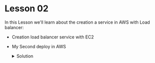 
# Lesson 02

In this Lesson we'll learn about the creation a service in AWS with Load balancer:

- Creation load balancer service with EC2
- My Second deploy in AWS
    <details>
        <summary>Solution</summary>
        <table>
        <tr>
            <td><strong>main.tf</strong></td>
        </tr>
        <tr>
            <td>
                data "aws_subnet" "az_a" {
                    availability_zone = "us-east-1a"
                }

                data "aws_subnet" "az_b" {
                    availability_zone = "us-east-1b"
                }

                /************************************
                EC2 instance definition
                ************************************/

                resource "aws_instance" "server1" {
                    ami = var.ubuntu_ami["eu-east-1a"]
                    instance_type = var.instance_type
                    subnet_id = data.aws_subnet.az_a.id
                    vpc_security_group_ids = [ aws_security_group.my_security_group.id ]
                    user_data = <<-EOF
                                #!/bin/bash
                                echo "Hi I'm Server1!" > index.html
                                nohup busybox httpd -f -p ${var.server_port} & 
                                EOF

                    tags = {
                    Name = "server-1"
                    }
                }


                resource "aws_instance" "server2" {
                    ami = var.ubuntu_ami["eu-east-1b"]
                    instance_type = var.instance_type
                        subnet_id = data.aws_subnet.az_b.id
                    vpc_security_group_ids = [ aws_security_group.my_security_group.id ]
                    user_data = <<-EOF
                                #!/bin/bash
                                echo "Hi I'm Server2!" > index.html
                                nohup busybox httpd -f -p ${var.server_port} & 
                                EOF

                    tags = {
                    Name = "server-2"
                    }
                }

                resource "aws_security_group" "my_security_group" {
                name = "primer-servidor-sg"

                    ingress {
                        security_groups = [aws_security_group.alb.id]
                        description = "Web port access"
                        from_port = var.server_port
                        to_port = var.server_port
                        protocol = "TCP"
                    }
                }

                resource "aws_lb" "alb" {
                load_balancer_type = "application"
                name = "Terraform-alb"
                security_groups = [aws_security_group.alb.id]
                subnets = [ data.aws_subnet.az_a.id, data.aws_subnet.az_b.id ]
                }

                resource "aws_security_group" "alb" {
                name = "alb-sg"

                ingress {
                    cidr_blocks = [ "0.0.0.0/0" ]
                    description = "Access port 80"
                    from_port = var.lb_port
                    protocol = "TCP"
                    to_port = var.lb_port
                } 

                    egress {
                    cidr_blocks = [ "0.0.0.0/0" ]
                    description = "Access port 8080"
                    from_port = var.server_port
                    protocol = "TCP"
                    to_port = var.server_port
                    } 
                }

                data "aws_vpc" "default" {
                default = true
                }

                resource "aws_lb_target_group" "this" {
                name = "terraform-alb-target-group"
                port = var.lb_port
                vpc_id = data.aws_vpc.default.id
                protocol = "HTTP"

                    health_check {
                        enabled = true
                        matcher = "200"
                        path = "/"
                        port = "${var.server_port}"
                        protocol = "HTTP"
                    }
                }

                resource "aws_lb_target_group_attachment" "server1" {
                target_group_arn = aws_lb_target_group.this.arn
                target_id = aws_instance.server1.id
                port = var.server_port
                }

                resource "aws_lb_target_group_attachment" "server2" {
                target_group_arn = aws_lb_target_group.this.arn
                target_id = aws_instance.server2.id
                port = var.server_port
                }

                resource "aws_lb_listener" "this" {
                load_balancer_arn = aws_lb.alb.arn
                port = var.lb_port
                protocol = "HTTP"
                    default_action {
                        target_group_arn = aws_lb_target_group.this.arn
                        type = "forward"
                    }
                }       
    </details>
